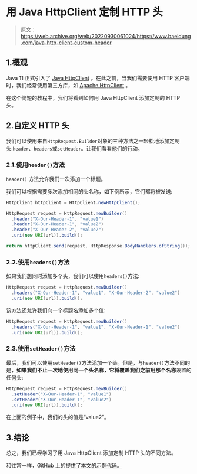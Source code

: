 # 用 Java HttpClient 定制 HTTP 头

> 原文：<https://web.archive.org/web/20220930061024/https://www.baeldung.com/java-http-client-custom-header>

## 1.概观

Java 11 正式引入了 [Java HttpClient](/web/20221120204744/https://www.baeldung.com/java-9-http-client) 。在此之前，当我们需要使用 HTTP 客户端时，我们经常使用第三方库，如 [Apache HttpClient](/web/20221120204744/https://www.baeldung.com/httpclient-guide) 。

在这个简短的教程中，我们将看到如何用 Java HttpClient 添加定制的 HTTP 头。

## 2.自定义 HTTP 头

我们可以使用来自`HttpRequest.Builder`对象的三种方法之一轻松地添加定制头:`header`、`headers`或`setHeader`。让我们看看他们的行动。

### 2.1.使用`header()`方法

`header()` 方法允许我们一次添加一个标题。

我们可以根据需要多次添加相同的头名称，如下例所示，它们都将被发送:

```java
HttpClient httpClient = HttpClient.newHttpClient();

HttpRequest request = HttpRequest.newBuilder()
  .header("X-Our-Header-1", "value1")
  .header("X-Our-Header-1", "value2")
  .header("X-Our-Header-2", "value2")
  .uri(new URI(url)).build();

return httpClient.send(request, HttpResponse.BodyHandlers.ofString());
```

### 2.2.使用`headers()`方法

如果我们想同时添加多个头，我们可以使用`headers()`方法:

```java
HttpRequest request = HttpRequest.newBuilder()
  .headers("X-Our-Header-1", "value1", "X-Our-Header-2", "value2")
  .uri(new URI(url)).build();
```

该方法还允许我们向一个标题名添加多个值:

```java
HttpRequest request = HttpRequest.newBuilder()
  .headers("X-Our-Header-1", "value1", "X-Our-Header-1", "value2")
  .uri(new URI(url)).build();
```

### 2.3.使用`setHeader()`方法

最后，我们可以使用`setHeader()`方法添加一个头。但是，与`header()`方法不同的是，**如果我们不止一次地使用同一个头名称，它将覆盖我们之前用那个名称**设置的任何头:

```java
HttpRequest request = HttpRequest.newBuilder()
  .setHeader("X-Our-Header-1", "value1")
  .setHeader("X-Our-Header-1", "value2")
  .uri(new URI(url)).build();
```

在上面的例子中，我们的头的值是“value2”。

## 3.结论

总之，我们已经学习了用 Java HttpClient 添加定制 HTTP 头的不同方法。

和往常一样，GitHub 上的[提供了本文的示例代码。](https://web.archive.org/web/20221120204744/https://github.com/eugenp/tutorials/tree/master/core-java-modules/core-java-httpclient)